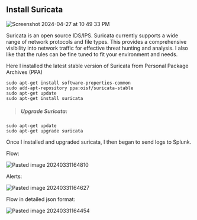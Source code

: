 ## Install Suricata

![Screenshot 2024-04-27 at 10 49 33 PM](https://github.com/lm3nitro/Projects/assets/55665256/81e5ce5a-d88b-4b70-af3c-fe31ada77827)

Suricata is an open source IDS/IPS. Suricata currently supports a wide range of network protocols and file types. This provides a comprehensive visibility into network traffic for effective threat hunting and analysis. I also like that the rules can be fine tuned to fit your environment and needs.

Here I installed the latest stable version of Suricata from Personal Package Archives (PPA)
```
sudo apt-get install software-properties-common
sudo add-apt-repository ppa:oisf/suricata-stable
sudo apt-get update
sudo apt-get install suricata
```

>##### Upgrade Suricata:
```
sudo apt-get update
sudo apt-get upgrade suricata
```
Once I installed and upgraded suricata, I then began to send logs to Splunk.

Flow:

![Pasted image 20240331164810](https://github.com/lm3nitro/Projects/assets/55665256/0d0d8eba-1f96-4317-9f92-fd9af9c9248b)

Alerts:

![Pasted image 20240331164627](https://github.com/lm3nitro/Projects/assets/55665256/62b89c67-a98e-43e0-8c26-eed13331cfd9)

Flow in detailed json format: 

![Pasted image 20240331164454](https://github.com/lm3nitro/Projects/assets/55665256/c5f548c7-b219-4d84-b1a7-b0c95382bc78)
